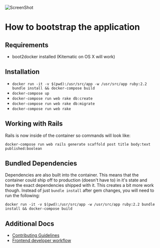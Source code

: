 ![ScreenShot](app/assets/images/brand/coderie-main.png)
# How to bootstrap the application

## Requirements
- boot2docker installed (Kitematic on OS X will work)

## Installation
- `docker run -it -v $(pwd):/usr/src/app -w /usr/src/app ruby:2.2 bundle install && docker-compose build`
- `docker-compose up`
- `docker-compose run web rake db:create`
- `docker-compose run web rake db:migrate`
- `docker-compose run web rake`


## Working with Rails
Rails is now inside of the container so commands will look like:

```shell
docker-compose run web rails generate scaffold post title body:text published:boolean
```

## Bundled Dependencies
Dependencies are also built into the container. This means that the container
could ship off to production (doesn't have to) in it's state and have the exact
dependencies shipped with it. This creates a bit more work though.  Instead of
just `bundle install` after gem changes, you will need to run the following:

```shell
docker run -it -v $(pwd):/usr/src/app -w /usr/src/app ruby:2.2 bundle install && docker-compose build
```

## Additional Docs
* [Contributing Guidelines](/docs/contributing.md)
* [Frontend developer workflow](/docs/frontend-workflow.md)
